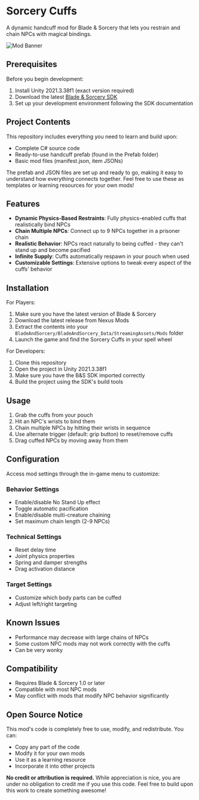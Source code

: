 # Sorcery Cuffs

A dynamic handcuff mod for Blade & Sorcery that lets you restrain and chain NPCs with magical bindings.

![Mod Banner](path_to_banner_image.jpg)

## Prerequisites

Before you begin development:
1. Install Unity 2021.3.38f1 (exact version required)
2. Download the latest [Blade & Sorcery SDK](https://github.com/KospY/BasSDK)
3. Set up your development environment following the SDK documentation

## Project Contents

This repository includes everything you need to learn and build upon:
- Complete C# source code
- Ready-to-use handcuff prefab (found in the Prefab folder)
- Basic mod files (manifest.json, item JSONs)

The prefab and JSON files are set up and ready to go, making it easy to understand how everything connects together. Feel free to use these as templates or learning resources for your own mods!

## Features

- **Dynamic Physics-Based Restraints**: Fully physics-enabled cuffs that realistically bind NPCs
- **Chain Multiple NPCs**: Connect up to 9 NPCs together in a prisoner chain
- **Realistic Behavior**: NPCs react naturally to being cuffed - they can't stand up and become pacified
- **Infinite Supply**: Cuffs automatically respawn in your pouch when used
- **Customizable Settings**: Extensive options to tweak every aspect of the cuffs' behavior

## Installation

For Players:
1. Make sure you have the latest version of Blade & Sorcery
2. Download the latest release from Nexus Mods
3. Extract the contents into your `BladeAndSorcery/BladeAndSorcery_Data/StreamingAssets/Mods` folder
4. Launch the game and find the Sorcery Cuffs in your spell wheel

For Developers:
1. Clone this repository
2. Open the project in Unity 2021.3.38f1
3. Make sure you have the B&S SDK imported correctly
4. Build the project using the SDK's build tools

## Usage

1. Grab the cuffs from your pouch
2. Hit an NPC's wrists to bind them
3. Chain multiple NPCs by hitting their wrists in sequence
4. Use alternate trigger (default: grip button) to reset/remove cuffs
5. Drag cuffed NPCs by moving away from them

## Configuration

Access mod settings through the in-game menu to customize:

### Behavior Settings
- Enable/disable No Stand Up effect
- Toggle automatic pacification
- Enable/disable multi-creature chaining
- Set maximum chain length (2-9 NPCs)

### Technical Settings
- Reset delay time
- Joint physics properties
- Spring and damper strengths
- Drag activation distance

### Target Settings
- Customize which body parts can be cuffed
- Adjust left/right targeting

## Known Issues

- Performance may decrease with large chains of NPCs
- Some custom NPC mods may not work correctly with the cuffs
- Can be very wonky 

## Compatibility

- Requires Blade & Sorcery 1.0 or later
- Compatible with most NPC mods
- May conflict with mods that modify NPC behavior significantly

## Open Source Notice

This mod's code is completely free to use, modify, and redistribute. You can:
- Copy any part of the code
- Modify it for your own mods
- Use it as a learning resource
- Incorporate it into other projects

**No credit or attribution is required.** While appreciation is nice, you are under no obligation to credit me if you use this code. Feel free to build upon this work to create something awesome!
